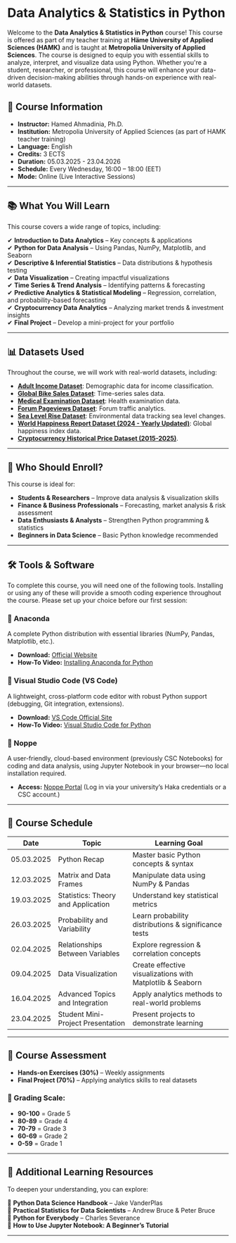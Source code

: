 # Data Analytics & Statistics in Python

Welcome to the **Data Analytics & Statistics in Python** course! This course is offered as part of my teacher training at **Häme University of Applied Sciences (HAMK)** and is taught at **Metropolia University of Applied Sciences**. The course is designed to equip you with essential skills to analyze, interpret, and visualize data using Python. Whether you're a student, researcher, or professional, this course will enhance your data-driven decision-making abilities through hands-on experience with real-world datasets.

## 📌 Course Information

- **Instructor:** Hamed Ahmadinia, Ph.D.
- **Institution:** Metropolia University of Applied Sciences (as part of HAMK teacher training)
- **Language:** English
- **Credits:** 3 ECTS
- **Duration:** 05.03.2025 - 23.04.2026
- **Schedule:** Every Wednesday, 16:00 – 18:00 (EET)
- **Mode:** Online (Live Interactive Sessions)

---

## 📚 What You Will Learn

This course covers a wide range of topics, including:

✔ **Introduction to Data Analytics** – Key concepts & applications  
✔ **Python for Data Analysis** – Using Pandas, NumPy, Matplotlib, and Seaborn  
✔ **Descriptive & Inferential Statistics** – Data distributions & hypothesis testing  
✔ **Data Visualization** – Creating impactful visualizations  
✔ **Time Series & Trend Analysis** – Identifying patterns & forecasting  
✔ **Predictive Analytics & Statistical Modeling** – Regression, correlation, and probability-based forecasting  
✔ **Cryptocurrency Data Analytics** – Analyzing market trends & investment insights  
✔ **Final Project** – Develop a mini-project for your portfolio  

---

## 📊 Datasets Used

Throughout the course, we will work with real-world datasets, including:

- **[Adult Income Dataset](https://github.com/Hamed-Ahmadinia/DASP-2025/tree/main/datasets/adult_income.csv)**: Demographic data for income classification.
- **[Global Bike Sales Dataset](https://github.com/Hamed-Ahmadinia/DASP-2025/tree/main/datasets/global_bike_sales.csv)**: Time-series sales data.
- **[Medical Examination Dataset](https://github.com/Hamed-Ahmadinia/DASP-2025/tree/main/datasets/medical_examination.csv)**: Health examination data.
- **[Forum Pageviews Dataset](https://github.com/Hamed-Ahmadinia/DASP-2025/tree/main/datasets/forum_pageviews.csv)**: Forum traffic analytics.
- **[Sea Level Rise Dataset](https://github.com/Hamed-Ahmadinia/DASP-2025/tree/main/datasets/sea_level_rise.csv)**: Environmental data tracking sea level changes.
- **[World Happiness Report Dataset (2024 - Yearly Updated)](https://github.com/Hamed-Ahmadinia/DASP-2025/tree/main/datasets/world_happiness_2024.csv)**: Global happiness index data.
- **[Cryptocurrency Historical Price Dataset (2015-2025)](https://github.com/Hamed-Ahmadinia/DASP-2025/tree/main/datasets/crypto_prices.csv)**.

---

## 👥 Who Should Enroll?

This course is ideal for:
- **Students & Researchers** – Improve data analysis & visualization skills
- **Finance & Business Professionals** – Forecasting, market analysis & risk assessment
- **Data Enthusiasts & Analysts** – Strengthen Python programming & statistics
- **Beginners in Data Science** – Basic Python knowledge recommended

---

## 🛠 Tools & Software

To complete this course, you will need one of the following tools. Installing or using any of these will provide a smooth coding experience throughout the course. Please set up your choice before our first session:

### **🔹 Anaconda**
A complete Python distribution with essential libraries (NumPy, Pandas, Matplotlib, etc.).
- **Download:** [Official Website](https://www.anaconda.com/products/distribution#download-section)
- **How-To Video:** [Installing Anaconda for Python](https://www.youtube.com/watch?v=YJC6ldI3hWk)

### **🔹 Visual Studio Code (VS Code)**
A lightweight, cross-platform code editor with robust Python support (debugging, Git integration, extensions).
- **Download:** [VS Code Official Site](https://code.visualstudio.com/)
- **How-To Video:** [Visual Studio Code for Python](https://www.youtube.com/watch?v=5L8X3wr7pG8)

### **🔹 Noppe**
A user-friendly, cloud-based environment (previously CSC Notebooks) for coding and data analysis, using Jupyter Notebook in your browser—no local installation required.
- **Access:** [Noppe Portal](https://notebooks.csc.fi/) (Log in via your university’s Haka credentials or a CSC account.)

---

## 📅 Course Schedule

| Date       | Topic                                | Learning Goal                                    |
|------------|-------------------------------------|------------------------------------------------|
| 05.03.2025 | Python Recap                        | Master basic Python concepts & syntax         |
| 12.03.2025 | Matrix and Data Frames              | Manipulate data using NumPy & Pandas          |
| 19.03.2025 | Statistics: Theory and Application | Understand key statistical metrics            |
| 26.03.2025 | Probability and Variability        | Learn probability distributions & significance tests |
| 02.04.2025 | Relationships Between Variables    | Explore regression & correlation concepts     |
| 09.04.2025 | Data Visualization                 | Create effective visualizations with Matplotlib & Seaborn |
| 16.04.2025 | Advanced Topics and Integration    | Apply analytics methods to real-world problems |
| 23.04.2025 | Student Mini-Project Presentation  | Present projects to demonstrate learning      |

---

## 📝 Course Assessment

- **Hands-on Exercises (30%)** – Weekly assignments
- **Final Project (70%)** – Applying analytics skills to real datasets

### **📌 Grading Scale:**
- **90-100** = Grade 5
- **80-89** = Grade 4
- **70-79** = Grade 3
- **60-69** = Grade 2
- **0-59** = Grade 1

---

## 📖 Additional Learning Resources

To deepen your understanding, you can explore:

📕 **Python Data Science Handbook** – Jake VanderPlas  
📗 **Practical Statistics for Data Scientists** – Andrew Bruce & Peter Bruce  
📘 **Python for Everybody** – Charles Severance  
📙 **How to Use Jupyter Notebook: A Beginner’s Tutorial**  

---
